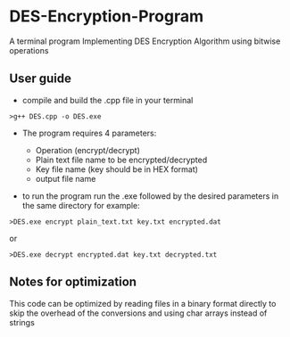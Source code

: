 # DES-Encryption-Program
A terminal program Implementing DES Encryption Algorithm using bitwise operations

## User guide
* compile and build the .cpp file in your terminal 
```
>g++ DES.cpp -o DES.exe
```
* The program requires 4 parameters:
  - Operation (encrypt/decrypt)
  - Plain text file name to be encrypted/decrypted 
  - Key file name (key should be in HEX format)
  - output file name

* to run the program run the .exe followed by the desired parameters in the same directory for example:
```
>DES.exe encrypt plain_text.txt key.txt encrypted.dat
```
or
```
>DES.exe decrypt encrypted.dat key.txt decrypted.txt
```
## Notes for optimization
This code can be optimized by reading files in a binary format directly to skip the overhead of the conversions and using char arrays instead of strings
